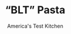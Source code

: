 ---
layout: ../../layouts/MarkdownPostLayout.astro
title: “BLT” Pasta
author: America's Test Kitchen
pubDate: 2023-03-15
description: "This classic combination works great between two slices of bread. Why not try it in pasta?"
image_url: https://res.cloudinary.com/hksqkdlah/image/upload/ar_1:1,c_fill,dpr_2.0,f_auto,fl_lossy.progressive.strip_profile,g_faces:auto,q_auto:low,w_344/8409_sfs-blt-pasta-iii-01-276393
tags: ["Main Courses","Pasta","Pork","Weeknight"]
calories: 4240
protein: 42
carbohydrates: 102
fats: 
fiber: 6
ingredients: ["2 tablespoons, unsalted butter","2 slices, hearty white sandwich bread, cut into 1/2-inch cubes","12 slices, bacon, chopped","1 , onion, chopped fine","1 , garlic clove, minced",", Salt and pepper","1 pound, orecchiette (or other small pasta)","1 pint, cherry tomatoes, halved","1 , (5-ounce) bag baby arugula (see note)","1 cup, grated Parmesan cheese"]
serves: 4
time: "30 minutes"
instructions: ["Bring 4 quarts water to boil in large pot. Melt butter in large nonstick skillet over medium heat. Add bread and cook, stirring frequently, until golden brown, 6 to 8 minutes. Transfer to bowl and wipe out skillet.","Cook bacon in empty skillet over medium-high heat until crisp, about 5 minutes. Transfer bacon to paper towel-lined plate and pour off all but 2 tablespoons fat. Cook onion in bacon fat until softened, about 5 minutes. Add garlic and ½ teaspoon pepper and cook until fragrant, about 30 seconds.","Add pasta and 1 tablespoon salt to boiling water and cook until al dente. Reserve 1½ cups cooking water. Drain pasta and return to pot. Stir in tomatoes, arugula, Parmesan, bacon, onion mixture, and 1 cup reserved pasta water (adding additional water as needed). Season with salt and pepper and top with croutons. Serve."]
nutrition: ["889 mg Potassium","672 mg Phosphorus","568 mg Calcium","3 mg Iron","125 mg Magnesium","1184 mg Sodium","4 mg Zinc","52 g Fat","7 mg Niacin (B3)","19 g Monounsaturated","7 g Polyunsaturated","19 mg Vitamin C","97 mg Cholesterol","21 g Saturated","6 g Fiber","2 µg Folic acid","86 µg Folate (food)","9 g Sugars","49 µg Vitamin K","210 g Water","102 g Carbs","91 µg Folate equivalent (total)","42 g Protein","1 mg Vitamin E","214 µg Vitamin A","1060 kcal Energy","4240 calories"]
notes: "Peppery arugula pairs well with smoky bacon and sweetly acidic cherry tomatoes. If you can’t find arugula, baby spinach also works well."
---